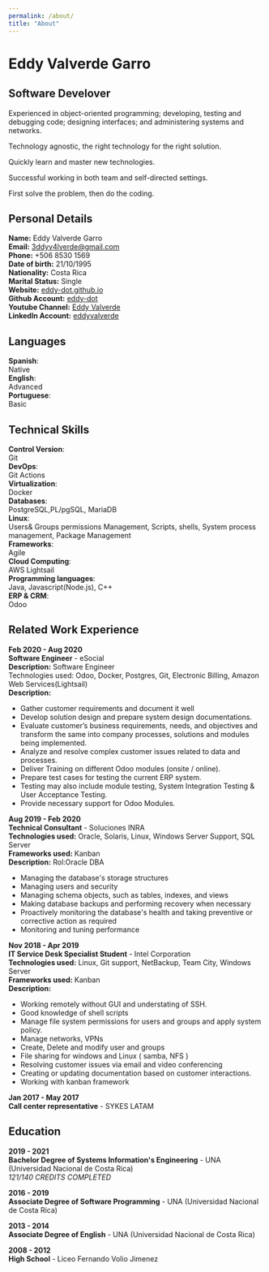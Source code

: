 ```yaml
---
permalink: /about/
title: "About"
---
```


# Eddy Valverde Garro
## Software Develover

Experienced in object-oriented programming; developing, testing and debugging code; designing interfaces; and administering systems and networks. <br />

Technology agnostic, the right technology for the right solution.<br />

Quickly learn and master new technologies.<br />

Successful working in both team and self-directed settings.<br />

First solve the problem, then do the coding.<br />


## Personal Details

**Name:** Eddy Valverde Garro <br />
**Email:** 3ddyv4lverde@gmail.com  <br />
**Phone:** +506 8530 1569  <br />
**Date of birth:** 21/10/1995 <br />
**Nationality:** Costa Rica  <br />
**Marital Status:** Single  <br />
**Website:** [eddy-dot.github.io](https://eddy-dot.github.io) <br />
**Github Account:** [eddy-dot](https://github.com/eddy-dot)  <br />
**Youtube Channel:** [Eddy Valverde](https://youtube.com/channel/UC_HB3F-Xjwlc_lrzLVAalyg) <br />
**LinkedIn Account:** [eddyvalverde](https://www.linkedin.com/in/eddyvalverde/)  <br />

## Languages

**Spanish**: <br /> Native<br />
**English**: <br />Advanced<br />
**Portuguese**:<br /> Basic<br />

## Technical Skills

**Control Version**: <br /> Git<br />
**DevOps**: <br /> Git Actions<br />
**Virtualization**:<br /> Docker<br />
**Databases**: <br />PostgreSQL,PL/pgSQL, MariaDB<br />
**Linux**: <br /> Users& Groups permissions Management, Scripts, shells, System process management, Package Management<br />
**Frameworks**: <br /> Agile<br />
**Cloud Computing**: <br /> AWS Lightsail<br />
**Programming languages**: <br /> Java, Javascript(Node.js), C++<br />
**ERP & CRM**: <br /> Odoo<br />


## Related Work Experience

**Feb 2020 - Aug 2020** <br>
**Software Engineer** - eSocial <br>
**Description:** Software Engineer <br>
Technologies used: Odoo, Docker, Postgres, Git, Electronic Billing, Amazon Web Services(Lightsail) <br>
**Description:** 
  + Gather customer requirements and document it well
  + Develop solution design and prepare system design documentations.
  + Evaluate customer’s business requirements, needs, and objectives and transform the same into company processes, solutions and modules being implemented.
  + Analyze and resolve complex customer issues related to data and processes.
  + Deliver Training on different Odoo modules (onsite / online).
  + Prepare test cases for testing the current ERP system.
  + Testing may also include module testing, System Integration Testing & User Acceptance Testing.
  + Provide necessary support for Odoo Modules.

**Aug 2019 - Feb 2020** <br>
**Technical Consultant** - Soluciones INRA <br>
**Technologies used:** Oracle, Solaris, Linux, Windows Server Support, SQL Server <br>
**Frameworks used:** Kanban <br>
**Description:** Rol:Oracle DBA <br>
  + Managing the database's storage structures
  + Managing users and security
  + Managing schema objects, such as tables, indexes, and views
  + Making database backups and performing recovery when necessary
  + Proactively monitoring the database's health and taking preventive or corrective action as required
  + Monitoring and tuning performance <br>


**Nov 2018 - Apr 2019** <br>
**IT Service Desk Specialist Student** - Intel Corporation <br>
 **Technologies used:** Linux, Git support, NetBackup, Team City, Windows Server <br>
 **Frameworks used:** Kanban <br>
 **Description:**
  + Working remotely without GUI and understating of SSH.
  + Good knowledge of shell scripts  
  + Manage file system permissions for users and groups and apply system policy.
  + Manage networks, VPNs
  + Create, Delete and modify user and groups
  + File sharing for windows and Linux ( samba, NFS )
  + Resolving customer issues via email and video conferencing
  + Creating or updating documentation based on customer interactions.
  + Working with kanban framework


**Jan 2017 - May 2017** <br>
**Call center representative** - SYKES LATAM

## Education

**2019 - 2021** <br>
**Bachelor Degree of Systems Information's Engineering** - UNA (Universidad Nacional de Costa Rica) <br>
*121/140 CREDITS COMPLETED* <br>

**2016 - 2019** <br>
**Associate Degree of Software Programming** - UNA (Universidad Nacional de Costa Rica)

**2013 - 2014** <br>
**Associate Degree of English** - UNA (Universidad Nacional de Costa Rica)  

**2008 - 2012** <br>
**High School** - Liceo Fernando Volio Jimenez



